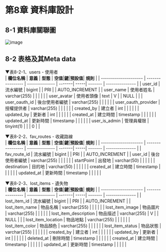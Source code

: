 # 第8章 資料庫設計
## 8-1 資料庫關聯圖
![image](https://user-images.githubusercontent.com/97872578/202206920-9b8a014f-73c1-47fe-9241-0e79e97feec7.png)    

## 8-2 表格及其Meta data
▼表8-2-1、users - 使用者
<br>
| **欄位名稱**           | **意義**         | **型態**       | **空值**|**鍵**|**預設值**| **規則**        |
| --------------------- | ---------------- | -------------- | -------| -----| ------- | --------------- |
| user_id               |     流水編號      | bigint         |        | PRI  |         | AUTO_INCREMENT  |
| user_name             |     使用者姓名    | varchar(255)	  |        |      |         |                 |
| user_avatar           |     使用者頭像    | text           |    V   |      |   NULL  |                 |
| user_oauth_id         |     後台使用者編號 | varchar(255)  |        |      |         |                 |
| user_oauth_provider   |     授權提供者    | varchar(255)	  |        |      |         |                 |
| created_by            |     建立者        | int            |        |      |         |                 |
| updated_by            |     更新者        | int            |        |      |         |                 |
| created_at            |     建立時間      | timestamp      |        |      |         |                 |
| updated_at            |     更新時間      | timestamp      |        |      |         |                 |
| user_is_admin         |     管理員權限    | tinyint(1)     |        |      |    0    |                 |

▼表8-2-2、fav_routes - 收藏路線
<br>
| **欄位名稱**           | **意義**         | **型態**       | **空值**|**鍵**|**預設值**| **規則**        |
| --------------------- | ---------------- | -------------- | -------| -----| ------- | --------------- |
| fav_route_id          |    流水編號       | bigint         |        |  PRI |         | AUTO_INCREMENT  |
| user_id               |    後台使用者編號 | varchar(255)   |        |      |         |                 |
| startPoint            |    出發地        | varchar(50)    |        |      |         |                 |
| destination           |    目的地        | varchar(50)    |        |      |         |                 |
| created_at            |    建立時間      | timestamp      |        |      |         |                 |
| updated_at            |    更新時間      | timestamp      |        |      |         |                 |

▼表8-2-3、lost_items - 遺失物
<br>
| **欄位名稱**           | **意義**         | **型態**       | **空值**|**鍵**|**預設值**| **規則**        |
| --------------------- | ---------------- | -------------- | -------| -----| ------- | --------------- |
| lost_item_id          |   流水編號        |  bigint        |        |  PRI |         | AUTO_INCREMENT  |
| lost_item_name        |   物品名稱        |  varchar(255)  |        |      |         |                 |
| lost_item_image       |   物品圖片        |  varchar(255)  |        |      |         |                 |
| lost_item_description |   物品描述        |  varchar(255)  |    V   |      |  NULL   |                 |
| lost_item_location    |   物品地點        |  varchar(255)  |        |      |         |                 |
| lost_item_color       |   物品顏色        |  varchar(255)  |        |      |         |                 |
| lost_item_status      |   物品狀態        |  varchar(255)  |        |      |         |                 |
| created_by            |   建立者          |  int           |        |      |         |                 |
| updated_by            |   更新者          |  int           |        |      |         |                 |
| deleted_at            |   刪除時間        |  timestamp	   |        |      |         |                 |
| created_at            |   建立時間        |  timestamp	   |        |      |         |                 |
| updated_at            |   更新時間        |  timestamp	   |        |      |         |                 |
